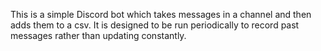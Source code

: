This is a simple Discord bot which takes messages in a channel and then adds them to a csv. It is designed to be run periodically to record past messages rather than updating constantly. 
